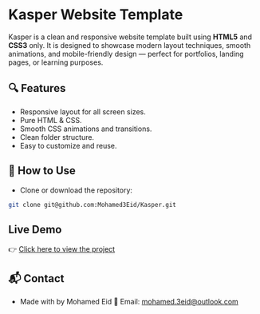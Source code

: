 # Kasper Website Template

Kasper is a clean and responsive website template built using **HTML5** and **CSS3** only.
It is designed to showcase modern layout techniques, smooth animations, and mobile-friendly design — perfect for portfolios, landing pages, or learning purposes.

## 🔍 Features

- Responsive layout for all screen sizes.
- Pure HTML & CSS.
- Smooth CSS animations and transitions.
- Clean folder structure.
- Easy to customize and reuse.

## 🚀 How to Use

- Clone or download the repository:

```bash
git clone git@github.com:Mohamed3Eid/Kasper.git
```

## Live Demo

👉 [Click here to view the project](https://mohamed3eid.github.io/Kasper/pages/index.html)

## 📬 Contact

- Made with by Mohamed Eid 📧 Email: mohamed.3eid@outlook.com
